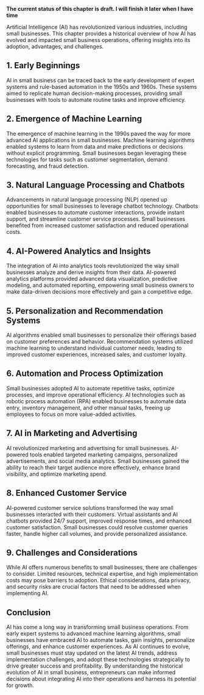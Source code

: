 **The current status of this chapter is draft. I will finish it later when I have time**

Artificial Intelligence (AI) has revolutionized various industries, including small businesses. This chapter provides a historical overview of how AI has evolved and impacted small business operations, offering insights into its adoption, advantages, and challenges.

**1. Early Beginnings**
-----------------------

AI in small business can be traced back to the early development of expert systems and rule-based automation in the 1950s and 1960s. These systems aimed to replicate human decision-making processes, providing small businesses with tools to automate routine tasks and improve efficiency.

**2. Emergence of Machine Learning**
------------------------------------

The emergence of machine learning in the 1990s paved the way for more advanced AI applications in small businesses. Machine learning algorithms enabled systems to learn from data and make predictions or decisions without explicit programming. Small businesses began leveraging these technologies for tasks such as customer segmentation, demand forecasting, and fraud detection.

**3. Natural Language Processing and Chatbots**
-----------------------------------------------

Advancements in natural language processing (NLP) opened up opportunities for small businesses to leverage chatbot technology. Chatbots enabled businesses to automate customer interactions, provide instant support, and streamline customer service processes. Small businesses benefited from increased customer satisfaction and reduced operational costs.

**4. AI-Powered Analytics and Insights**
----------------------------------------

The integration of AI into analytics tools revolutionized the way small businesses analyze and derive insights from their data. AI-powered analytics platforms provided advanced data visualization, predictive modeling, and automated reporting, empowering small business owners to make data-driven decisions more effectively and gain a competitive edge.

**5. Personalization and Recommendation Systems**
-------------------------------------------------

AI algorithms enabled small businesses to personalize their offerings based on customer preferences and behavior. Recommendation systems utilized machine learning to understand individual customer needs, leading to improved customer experiences, increased sales, and customer loyalty.

**6. Automation and Process Optimization**
------------------------------------------

Small businesses adopted AI to automate repetitive tasks, optimize processes, and improve operational efficiency. AI technologies such as robotic process automation (RPA) enabled businesses to automate data entry, inventory management, and other manual tasks, freeing up employees to focus on more value-added activities.

**7. AI in Marketing and Advertising**
--------------------------------------

AI revolutionized marketing and advertising for small businesses. AI-powered tools enabled targeted marketing campaigns, personalized advertisements, and social media analytics. Small businesses gained the ability to reach their target audience more effectively, enhance brand visibility, and optimize marketing spend.

**8. Enhanced Customer Service**
--------------------------------

AI-powered customer service solutions transformed the way small businesses interacted with their customers. Virtual assistants and AI chatbots provided 24/7 support, improved response times, and enhanced customer satisfaction. Small businesses could resolve customer queries faster, handle higher call volumes, and provide personalized assistance.

**9. Challenges and Considerations**
------------------------------------

While AI offers numerous benefits to small businesses, there are challenges to consider. Limited resources, technical expertise, and high implementation costs may pose barriers to adoption. Ethical considerations, data privacy, and security risks are crucial factors that need to be addressed when implementing AI.

**Conclusion**
--------------

AI has come a long way in transforming small business operations. From early expert systems to advanced machine learning algorithms, small businesses have embraced AI to automate tasks, gain insights, personalize offerings, and enhance customer experiences. As AI continues to evolve, small businesses must stay updated on the latest AI trends, address implementation challenges, and adopt these technologies strategically to drive greater success and profitability. By understanding the historical evolution of AI in small business, entrepreneurs can make informed decisions about integrating AI into their operations and harness its potential for growth.
